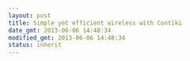 ```yaml
---
layout: post
title: Simple yet efficient wireless with Contiki
date_gmt: 2013-06-06 14:48:34
modified_gmt: 2013-06-06 14:48:34
status: inherit
---
```



